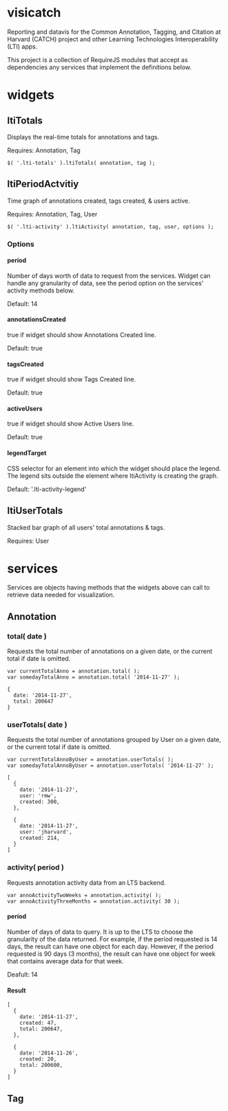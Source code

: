visicatch
=========

Reporting and datavis for the Common Annotation, Tagging, and Citation at Harvard (CATCH) project and other Learning Technologies Interoperability (LTI) apps.

This project is a collection of RequireJS modules that accept as dependencies any services that implement the definitions below.

widgets
=======

ltiTotals
---------

Displays the real-time totals for annotations and tags.

Requires: Annotation, Tag

```
$( '.lti-totals' ).ltiTotals( annotation, tag );
```

ltiPeriodActvitiy
-----------------

Time graph of annotations created, tags created, & users active.

Requires: Annotation, Tag, User

```
$( '.lti-activity' ).ltiActivity( annotation, tag, user, options );
```

### Options

#### period

Number of days worth of data to request from the services. Widget can handle any granularity of data, see the period option on the services' activity methods below.

Default: 14

#### annotationsCreated

true if widget should show Annotations Created line.

Default: true

#### tagsCreated

true if widget should show Tags Created line.

Default: true

#### activeUsers

true if widget should show Active Users line.

Default: true

#### legendTarget

CSS selector for an element into which the widget should place the legend. The legend sits outside the element where ltiActivity is creating the graph.

Default: '.lti-activity-legend'

ltiUserTotals
---------------

Stacked bar graph of all users' total annotations & tags.

Requires: User

services
========

Services are objects having methods that the widgets above can call to retrieve data needed for visualization.

Annotation
----------

### total( date )

Requests the total number of annotations on a given date, or the current total if date is omitted.

```
var currentTotalAnno = annotation.total( );
var somedayTotalAnno = annotation.total( '2014-11-27' );
```

```
{
  date: '2014-11-27',
  total: 200647
}
```

### userTotals( date )

Requests the total number of annotations grouped by User on a given date, or the current total if date is omitted.

```
var currentTotalAnnoByUser = annotation.userTotals( );
var somedayTotalAnnoByUser = annotation.userTotals( '2014-11-27' );
```

```
[
  {
    date: '2014-11-27',
    user: 'rmw',
    created: 300,
  },

  {
    date: '2014-11-27',
    user: 'jharvard',
    created: 214,
  }
]
```

### activity( period )

Requests annotation activity data from an LTS backend.

```
var annoActivityTwoWeeks = annotation.activity( );
var annoActivityThreeMonths = annotation.activity( 30 );
```

#### period

Number of days of data to query. It is up to the LTS to choose the granularity of the data returned. For example, if the period requested is 14 days, the result can have one object for each day. However, if the period requested is 90 days (3 months), the result can have one object for week that contains average data for that week.

Deafult: 14

#### Result

```
[
  {
    date: '2014-11-27',
    created: 47,
    total: 200647,
  },

  {
    date: '2014-11-26',
    created: 20,
    total: 200600,
  }
]
```

Tag
---

      
